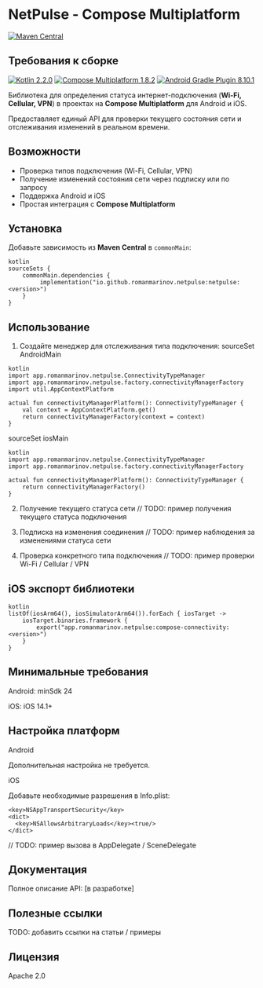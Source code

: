 # NetPulse - Compose Multiplatform

[![Maven Central](https://img.shields.io/maven-central/v/io.github.romanmarinov.netpulse/netpulse)](https://search.maven.org/artifact/io.github.romanmarinov.netpulse/netpulse)

## Требования к сборке

[![Kotlin 2.2.0](https://img.shields.io/badge/Kotlin-2.2.0-blue?style=flat-square)](https://kotlinlang.org/)&#32;
[![Compose Multiplatform 1.8.2](https://img.shields.io/badge/Compose%20Multiplatform-1.8.2-purple?style=flat-square)](https://github.com/JetBrains/compose-multiplatform)&#32;
[![Android Gradle Plugin 8.10.1](https://img.shields.io/badge/Android%20Gradle%20Plugin-8.10.1-green?style=flat-square)](https://developer.android.com/studio/releases/gradle-plugin)


Библиотека для определения статуса интернет-подключения (**Wi-Fi, Cellular, VPN**) в проектах на **Compose Multiplatform** для Android и iOS.  

Предоставляет единый API для проверки текущего состояния сети и отслеживания изменений в реальном времени.

## Возможности
  
- Проверка типов подключения (Wi-Fi, Cellular, VPN)  
- Получение изменений состояния сети через подписку или по запросу
- Поддержка Android и iOS
- Простая интеграция с **Compose Multiplatform**  

## Установка

Добавьте зависимость из **Maven Central** в `commonMain`:

```
kotlin
sourceSets {
    commonMain.dependencies {
         implementation("io.github.romanmarinov.netpulse:netpulse:<version>")
    }
}
```
## Использование
1. Создайте менеджер для отслеживания типа подключения:
sourceSet AndroidMain
```
kotlin
import app.romanmarinov.netpulse.ConnectivityTypeManager
import app.romanmarinov.netpulse.factory.connectivityManagerFactory
import util.AppContextPlatform

actual fun connectivityManagerPlatform(): ConnectivityTypeManager {
    val context = AppContextPlatform.get()
    return connectivityManagerFactory(context = context)
}
```
sourceSet iosMain
```
kotlin
import app.romanmarinov.netpulse.ConnectivityTypeManager
import app.romanmarinov.netpulse.factory.connectivityManagerFactory

actual fun connectivityManagerPlatform(): ConnectivityTypeManager {
    return connectivityManagerFactory()
}
```



2. Получение текущего статуса сети
// TODO: пример получения текущего статуса подключения

3. Подписка на изменения соединения
// TODO: пример наблюдения за изменениями статуса сети

4. Проверка конкретного типа подключения
// TODO: пример проверки Wi-Fi / Cellular / VPN

## iOS экспорт библиотеки
```
kotlin
listOf(iosArm64(), iosSimulatorArm64()).forEach { iosTarget ->
    iosTarget.binaries.framework {
        export("app.romanmarinov.netpulse:compose-connectivity:<version>")
    }
}
```
## Минимальные требования

Android: minSdk 24

iOS: iOS 14.1+

## Настройка платформ
Android

Дополнительная настройка не требуется.

iOS

Добавьте необходимые разрешения в Info.plist:
```
<key>NSAppTransportSecurity</key>
<dict>
  <key>NSAllowsArbitraryLoads</key><true/>
</dict>
```
// TODO: пример вызова в AppDelegate / SceneDelegate

## Документация

Полное описание API: [в разработке]

## Полезные ссылки

TODO: добавить ссылки на статьи / примеры

## Лицензия

Apache 2.0
